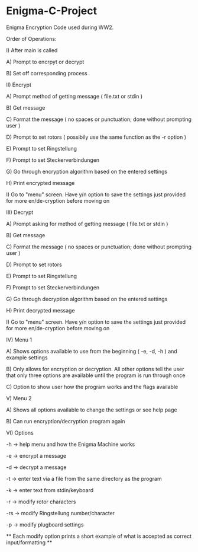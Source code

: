 # Enigma-C-Project
Enigma Encryption Code used during WW2.


Order of Operations: 

I) After main is called

  A) Prompt to encrpyt or decrypt
  
  B) Set off corresponding process 
  
 
 
II) Encrypt 

  A) Prompt method of getting message ( file.txt or stdin )
  

  B) Get message 
  
  C) Format the message ( no spaces or punctuation; done without prompting user )
  
  D) Prompt to set rotors ( possibily use the same function as the -r option )
  
  E) Prompt to set Ringstellung
  
  F) Prompt to set Steckerverbindungen
  
  G) Go through encryption algorithm based on the entered settings
  
  H) Print encrypted message
  
  I) Go to "menu" screen. Have y/n option to save the settings just provided for more en/de-cryption before moving on
  
  

III) Decrypt
  
  A) Prompt asking for method of getting message ( file.txt or stdin )
  
  B) Get message 
  
  C) Format the message ( no spaces or punctuation; done without prompting user )
  
  D) Prompt to set rotors 
  
  E) Prompt to set Ringstellung 
  
  F) Prompt to set Steckerverbindungen
  
  G) Go through decryption algorithm based on the entered settings
  
  H) Print decrypted message 
  
  I) Go to "menu" screen. Have y/n option to save the settings just provided for more en/de-cryption before moving on
  
  

IV) Menu 1
  
  A) Shows options available to use from the beginning ( -e, -d, -h ) and example settings
  
  B) Only allows for encryption or decryption. All other options tell the user that only three options are available until the program        is run through once
  
  C) Option to show user how the program works and the flags available 
  
  

V) Menu 2
  
  A) Shows all options available to change the settings or see help page
  
  B) Can run encryption/decryption program again 
  
  
  

VI) Options
  
  -h -> help menu and how the Enigma Machine works
  
  -e -> encrypt a message
  
  -d -> decrypt a message
  
  -t -> enter text via a file from the same directory as the program
  
  -k -> enter text from stdin/keyboard
  
  -r -> modify rotor characters
  
  -rs -> modify Ringstellung number/character
  
  -p -> modify plugboard settings
  
  
  ** Each modify option prints a short example of what is accepted as correct 
    input/formatting ** 
  
  
  
